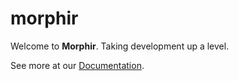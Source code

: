 # morphir
Welcome to **Morphir**.  Taking development up a level.

See more at our [Documentation](https://morgan-stanley.github.io/morphir/).
